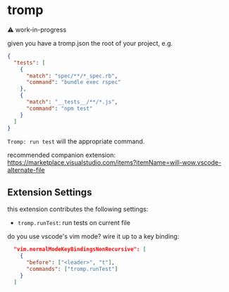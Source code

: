 # tromp

⚠️ work-in-progress

given you have a tromp.json the root of your project, e.g.

```json
{
  "tests": [
    {
      "match": "spec/**/*_spec.rb",
      "command": "bundle exec rspec"
    },
    {
      "match": "__tests__/**/*.js",
      "command": "npm test"
    }
  ]
}
```

`Tromp: run test` will the appropriate command.

recommended companion extension:
https://marketplace.visualstudio.com/items?itemName=will-wow.vscode-alternate-file


## Extension Settings

this extension contributes the following settings:

* `tromp.runTest`: run tests on current file

do you use vscode's vim mode? wire it up to a key binding:

```json
  "vim.normalModeKeyBindingsNonRecursive": [
    {
      "before": ["<leader>", "t"],
      "commands": ["tromp.runTest"]
    }
  ]
```
